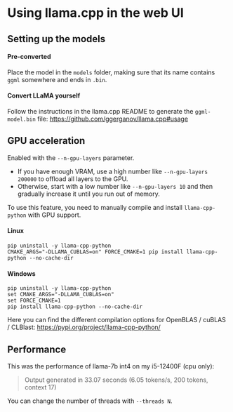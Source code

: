 # Using llama.cpp in the web UI

## Setting up the models

#### Pre-converted

Place the model in the `models` folder, making sure that its name contains `ggml` somewhere and ends in `.bin`.

#### Convert LLaMA yourself

Follow the instructions in the llama.cpp README to generate the `ggml-model.bin` file: https://github.com/ggerganov/llama.cpp#usage

## GPU acceleration

Enabled with the `--n-gpu-layers` parameter. 

* If you have enough VRAM, use a high number like `--n-gpu-layers 200000` to offload all layers to the GPU. 
* Otherwise, start with a low number like `--n-gpu-layers 10` and then gradually increase it until you run out of memory.

To use this feature, you need to manually compile and install `llama-cpp-python` with GPU support.

#### Linux

```
pip uninstall -y llama-cpp-python
CMAKE_ARGS="-DLLAMA_CUBLAS=on" FORCE_CMAKE=1 pip install llama-cpp-python --no-cache-dir
```

#### Windows

```
pip uninstall -y llama-cpp-python
set CMAKE_ARGS="-DLLAMA_CUBLAS=on"
set FORCE_CMAKE=1
pip install llama-cpp-python --no-cache-dir
```

Here you can find the different compilation options for OpenBLAS / cuBLAS / CLBlast: https://pypi.org/project/llama-cpp-python/

## Performance

This was the performance of llama-7b int4 on my i5-12400F (cpu only):

> Output generated in 33.07 seconds (6.05 tokens/s, 200 tokens, context 17)

You can change the number of threads with `--threads N`.
